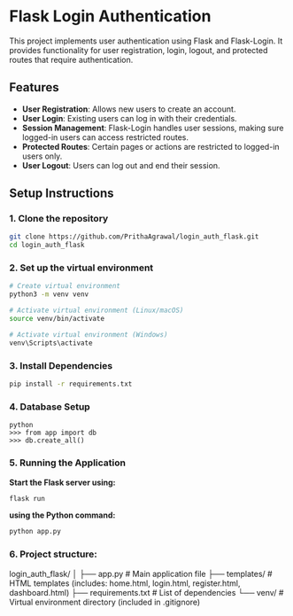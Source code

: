 # Flask Login Authentication

This project implements user authentication using Flask and Flask-Login. It provides functionality for user registration, login, logout, and protected routes that require authentication.

## Features

- **User Registration**: Allows new users to create an account.
- **User Login**: Existing users can log in with their credentials.
- **Session Management**: Flask-Login handles user sessions, making sure logged-in users can access restricted routes.
- **Protected Routes**: Certain pages or actions are restricted to logged-in users only.
- **User Logout**: Users can log out and end their session.

## Setup Instructions

### 1. Clone the repository

```bash
git clone https://github.com/PrithaAgrawal/login_auth_flask.git
cd login_auth_flask
```
### 2. Set up the virtual environment

```bash
# Create virtual environment
python3 -m venv venv

# Activate virtual environment (Linux/macOS)
source venv/bin/activate

# Activate virtual environment (Windows)
venv\Scripts\activate
```
### 3. Install Dependencies

```bash
pip install -r requirements.txt
```

### 4. Database Setup
```postgre
python
>>> from app import db
>>> db.create_all()
```

### 5. Running the Application
**Start the Flask server using:**
```bash
flask run
```
**using the Python command:**
```bash
python app.py
```

### 6. Project structure:

login_auth_flask/
│
├── app.py                  # Main application file
├── templates/              # HTML templates (includes: home.html, login.html, register.html, dashboard.html)
├── requirements.txt        # List of dependencies
└── venv/                   # Virtual environment directory (included in .gitignore)

